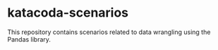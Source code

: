 # katacoda-scenarios
This repository contains scenarios related to data wrangling using the Pandas library. 
